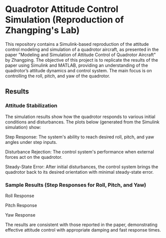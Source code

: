 # Quadrotor Attitude Control Simulation (Reproduction of Zhangping's Lab)

This repository contains a Simulink-based reproduction of the attitude control modeling and simulation of a quadrotor aircraft, as presented in the paper "Modeling and Simulation of Attitude Control of Quadrotor Aircraft" by Zhangping. The objective of this project is to replicate the results of the paper using Simulink and MATLAB, providing an understanding of the quadrotor’s attitude dynamics and control system. The main focus is on controlling the roll, pitch, and yaw of the quadrotor.

## Results

### Attitude Stabilization

The simulation results show how the quadrotor responds to various initial conditions and disturbances. The plots below (generated from the Simulink simulation) show:

Step Response: The system's ability to reach desired roll, pitch, and yaw angles under step inputs.

Disturbance Rejection: The control system's performance when external forces act on the quadrotor.

Steady-State Error: After initial disturbances, the control system brings the quadrotor back to its desired orientation with minimal steady-state error.

### Sample Results (Step Responses for Roll, Pitch, and Yaw)
Roll Response

Pitch Response

Yaw Response

The results are consistent with those reported in the paper, demonstrating effective attitude control with appropriate damping and fast response times.

